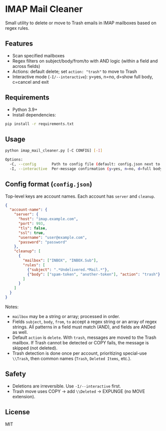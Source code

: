 # IMAP Mail Cleaner

Small utility to delete or move to Trash emails in IMAP mailboxes based on regex rules.

## Features

- Scan specified mailboxes
- Regex filters on subject/body/from/to with AND logic (within a field and across fields)
- Actions: default delete; set `action: "trash"` to move to Trash
- Interactive mode (`-I/--interactive`): y=yes, n=no, d=show full body, c=cancel and exit

## Requirements

- Python 3.9+
- Install dependencies:

```bash
pip install -r requirements.txt
```

## Usage

```bash
python imap_mail_cleaner.py [-C CONFIG] [-I]

Options:
  -C, --config       Path to config file (default: config.json next to the script)
  -I, --interactive  Per-message confirmation (y=yes, n=no, d=full body, c=cancel)
```

## Config format (`config.json`)

Top-level keys are account names. Each account has `server` and `cleanup`.

```json
{
  "account-name": {
    "server": {
      "host": "imap.example.com",
      "port": 993,
      "tls": false,
      "ssl": true,
      "username": "user@example.com",
      "password": "password"
    },
    "cleanup": [
      {
        "mailbox": ["INBOX", "INBOX.Sub"],
        "rules": [
          {"subject": ".*Undelivered.*Mail.*"},
          {"body": ["spam-token", "another-token"], "action": "trash"}
        ]
      }
    ]
  }
}
```

Notes:

- `mailbox` may be a string or array; processed in order.
- Fields `subject`, `body`, `from`, `to` accept a regex string or an array of regex strings. All patterns in a field must match (AND), and fields are ANDed as well.
- Default `action` is `delete`. With `trash`, messages are moved to the Trash mailbox. If Trash cannot be detected or COPY fails, the message is skipped (not deleted).
- Trash detection is done once per account, prioritizing special-use `\\Trash`, then common names (`Trash`, `Deleted Items`, etc.).

## Safety

- Deletions are irreversible. Use `-I/--interactive` first.
- Trash move uses COPY → add `\\Deleted` → EXPUNGE (no MOVE extension).

## License

MIT
